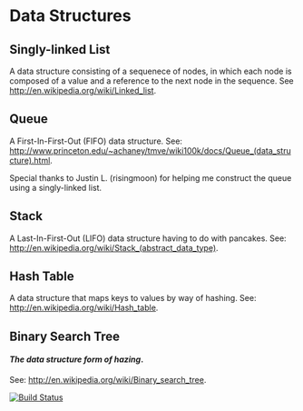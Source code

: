 Data Structures
==============
Singly-linked List
--------------
A data structure consisting of a sequenece of nodes, in which each node is composed of a value and a reference to the next node in the sequence. See http://en.wikipedia.org/wiki/Linked_list.

Queue
--------------
A First-In-First-Out (FIFO) data structure. See: http://www.princeton.edu/~achaney/tmve/wiki100k/docs/Queue_(data_structure).html.

Special thanks to Justin L. (risingmoon) for helping me construct the queue using a singly-linked list. 

Stack
--------------
A Last-In-First-Out (LIFO) data structure having to do with pancakes. See: http://en.wikipedia.org/wiki/Stack_(abstract_data_type).

Hash Table
--------------
A data structure that maps keys to values by way of hashing. See: http://en.wikipedia.org/wiki/Hash_table.

Binary Search Tree
--------------
#### *The data structure form of hazing*.
See: http://en.wikipedia.org/wiki/Binary_search_tree.


[![Build Status](https://travis-ci.org/tsnaomi/data_structures.png?branch=master)](https://travis-ci.org/tsnaomi/data_structures)

